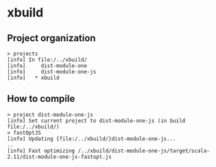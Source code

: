 # xbuild

## Project organization

```
> projects
[info] In file:/../xbuild/
[info] 	   dist-module-one
[info] 	   dist-module-one-js
[info] 	 * xbuild
```

## How to compile

```
> project dist-module-one-js
[info] Set current project to dist-module-one-js (in build file:/../xbuild/)
> fastOptJS
[info] Updating {file:/../xbuild/}dist-module-one-js...
..
[info] Fast optimizing /../xbuild/dist-module-one-js/target/scala-2.11/dist-module-one-js-fastopt.js
```
